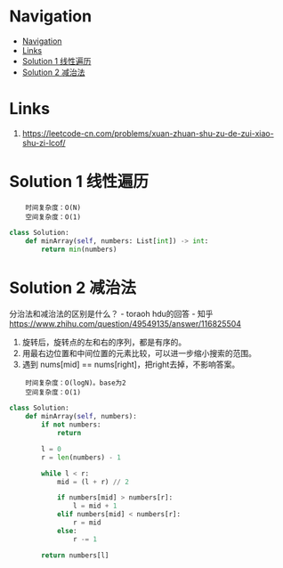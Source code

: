 # Navigation
- [Navigation](#navigation)
- [Links](#links)
- [Solution 1 线性遍历](#solution-1-%e7%ba%bf%e6%80%a7%e9%81%8d%e5%8e%86)
- [Solution 2 减治法](#solution-2-%e5%87%8f%e6%b2%bb%e6%b3%95)

# Links
1. https://leetcode-cn.com/problems/xuan-zhuan-shu-zu-de-zui-xiao-shu-zi-lcof/

# Solution 1 线性遍历
```
    时间复杂度：O(N)
    空间复杂度：O(1)
```
```python
class Solution:
    def minArray(self, numbers: List[int]) -> int:
        return min(numbers)
```

# Solution 2 减治法
分治法和减治法的区别是什么？ - toraoh hdu的回答 - 知乎
https://www.zhihu.com/question/49549135/answer/116825504

1. 旋转后，旋转点的左和右的序列，都是有序的。
2. 用最右边位置和中间位置的元素比较，可以进一步缩小搜索的范围。
3. 遇到 nums[mid] == nums[right]，把right去掉，不影响答案。
```
    时间复杂度：O(logN)。base为2
    空间复杂度：O(1)
```
```python
class Solution:
    def minArray(self, numbers):
        if not numbers:
            return

        l = 0
        r = len(numbers) - 1

        while l < r:
            mid = (l + r) // 2

            if numbers[mid] > numbers[r]:
                l = mid + 1
            elif numbers[mid] < numbers[r]:
                r = mid
            else:
                r -= 1

        return numbers[l] 
```                                             